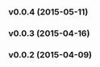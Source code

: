 <a name="v0.0.4"></a>
### v0.0.4 (2015-05-11)

<a name="v0.0.3"></a>
### v0.0.3 (2015-04-16)

<a name="v0.0.2"></a>
### v0.0.2 (2015-04-09)

